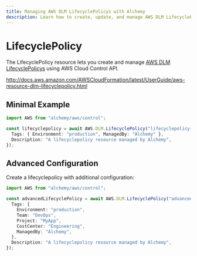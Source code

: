 ```yaml
---
title: Managing AWS DLM LifecyclePolicys with Alchemy
description: Learn how to create, update, and manage AWS DLM LifecyclePolicys using Alchemy Cloud Control.
---
```


# LifecyclePolicy

The LifecyclePolicy resource lets you create and manage [AWS DLM LifecyclePolicys](https://docs.aws.amazon.com/dlm/latest/userguide/) using AWS Cloud Control API.

http://docs.aws.amazon.com/AWSCloudFormation/latest/UserGuide/aws-resource-dlm-lifecyclepolicy.html

## Minimal Example

```ts
import AWS from "alchemy/aws/control";

const lifecyclepolicy = await AWS.DLM.LifecyclePolicy("lifecyclepolicy-example", {
  Tags: { Environment: "production", ManagedBy: "Alchemy" },
  Description: "A lifecyclepolicy resource managed by Alchemy",
});
```

## Advanced Configuration

Create a lifecyclepolicy with additional configuration:

```ts
import AWS from "alchemy/aws/control";

const advancedLifecyclePolicy = await AWS.DLM.LifecyclePolicy("advanced-lifecyclepolicy", {
  Tags: {
    Environment: "production",
    Team: "DevOps",
    Project: "MyApp",
    CostCenter: "Engineering",
    ManagedBy: "Alchemy",
  },
  Description: "A lifecyclepolicy resource managed by Alchemy",
});
```

